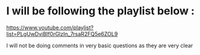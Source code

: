 # I will be following the playlist below :

https://www.youtube.com/playlist?list=PLgUwDviBIf0rGlzIn_7rsaR2FQ5e6ZOL9

I will not be doing comments in very basic questions as they are very clear 